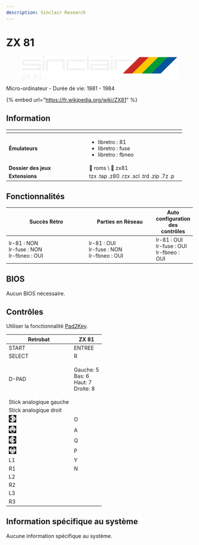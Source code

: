 ```yaml
---
description: Sinclair Research
---
```


# ZX 81

<div align="left">

<figure><picture><source srcset="https://raw.githubusercontent.com/fabricecaruso/es-theme-carbon/91d85c7849cc550b0cac4e75cb8e0923d3b61b5e/art/logos/zx81-w.svg" media="(prefers-color-scheme: dark)"><img src="https://raw.githubusercontent.com/fabricecaruso/es-theme-carbon/52ff37c9e265587d006945a2ba695b5a962b3a3d/art/logos/zx81.svg" alt=""></picture><figcaption></figcaption></figure>

</div>

Micro-ordinateur - Durée de vie: 1981 - 1984

{% embed url="https://fr.wikipedia.org/wiki/ZX81" %}

## Information

<table data-header-hidden><thead><tr><th width="203"></th><th></th><th data-hidden></th></tr></thead><tbody><tr><td><strong>Émulateurs</strong></td><td><ul><li>libretro : 81</li><li>libretro : fuse</li><li>libretro : fbneo</li></ul></td><td></td></tr><tr><td><strong>Dossier des jeux</strong></td><td><span data-gb-custom-inline data-tag="emoji" data-code="1f4c1">📁</span> roms \ <span data-gb-custom-inline data-tag="emoji" data-code="1f4c2">📂</span> zx81</td><td></td></tr><tr><td><strong>Extensions</strong></td><td>tzx .tap .z80 .rzx .scl .trd .zip .7z .p</td><td></td></tr></tbody></table>

## Fonctionnalités

<table><thead><tr><th width="245">Succès Rétro</th><th width="200">Parties en Réseau</th><th>Auto configuration des contrôles</th></tr></thead><tbody><tr><td>lr-81 : NON<br>lr-fuse : NON<br>lr-fbneo : OUI</td><td>lr-81 : OUI<br>lr-fuse : NON<br>lr-fbneo : OUI</td><td>lr-81 : OUI<br>lr-fuse : OUI<br>lr-fbneo : OUI</td></tr></tbody></table>

## BIOS

Aucun BIOS nécessaire.

## Contrôles

Utiliser la fonctionnalité [Pad2Key](../../../../controleurs/pad2key.md).

| Retrobat                                          | ZX 81                                              |
| ------------------------------------------------- | -------------------------------------------------- |
| START                                             | ENTREE                                             |
| SELECT                                            | R                                                  |
| D-PAD                                             | <p>Gauche: 5<br>Bas: 6<br>Haut: 7<br>Droite: 8</p> |
| Stick analogique gauche                           |                                                    |
| Stick analogique droit                            |                                                    |
| ![](<../../../../.gitbook/assets/image (32).png>) | O                                                  |
| ![](<../../../../.gitbook/assets/image (19).png>) | A                                                  |
| ![](<../../../../.gitbook/assets/image (6).png>)  | Q                                                  |
| ![](<../../../../.gitbook/assets/image (34).png>) | P                                                  |
| L1                                                | Y                                                  |
| R1                                                | N                                                  |
| L2                                                |                                                    |
| R2                                                |                                                    |
| L3                                                |                                                    |
| R3                                                |                                                    |

## Information spécifique au système

Aucune information spécifique au système.
